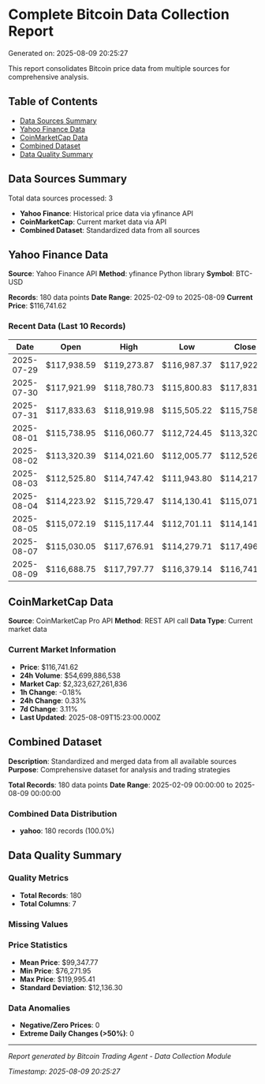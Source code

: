 # Complete Bitcoin Data Collection Report

Generated on: 2025-08-09 20:25:27

This report consolidates Bitcoin price data from multiple sources for comprehensive analysis.

## Table of Contents
- [Data Sources Summary](#data-sources-summary)
- [Yahoo Finance Data](#yahoo-finance-data)
- [CoinMarketCap Data](#coinmarketcap-data)
- [Combined Dataset](#combined-dataset)
- [Data Quality Summary](#data-quality-summary)

## Data Sources Summary

Total data sources processed: 3

- **Yahoo Finance**: Historical price data via yfinance API
- **CoinMarketCap**: Current market data via API
- **Combined Dataset**: Standardized data from all sources

## Yahoo Finance Data

**Source**: Yahoo Finance API
**Method**: yfinance Python library
**Symbol**: BTC-USD

**Records**: 180 data points
**Date Range**: 2025-02-09 to 2025-08-09
**Current Price**: $116,741.62

### Recent Data (Last 10 Records)

| Date | Open | High | Low | Close | Volume |
|------|------|------|-----|-------|--------|
| 2025-07-29 | $117,938.59 | $119,273.87 | $116,987.37 | $117,922.15 | 68,463,107,433 |
| 2025-07-30 | $117,921.99 | $118,780.73 | $115,800.83 | $117,831.19 | 68,896,148,592 |
| 2025-07-31 | $117,833.63 | $118,919.98 | $115,505.22 | $115,758.20 | 69,370,346,018 |
| 2025-08-01 | $115,738.95 | $116,060.77 | $112,724.45 | $113,320.09 | 91,294,530,181 |
| 2025-08-02 | $113,320.39 | $114,021.60 | $112,005.77 | $112,526.91 | 56,870,866,000 |
| 2025-08-03 | $112,525.80 | $114,747.42 | $111,943.80 | $114,217.67 | 48,099,615,826 |
| 2025-08-04 | $114,223.92 | $115,729.47 | $114,130.41 | $115,071.88 | 35,783,028,986 |
| 2025-08-05 | $115,072.19 | $115,117.44 | $112,701.11 | $114,141.45 | 61,039,182,286 |
| 2025-08-07 | $115,030.05 | $117,676.91 | $114,279.71 | $117,496.90 | 64,051,649,681 |
| 2025-08-09 | $116,688.75 | $117,797.77 | $116,379.14 | $116,741.62 | 54,699,884,544 |

## CoinMarketCap Data

**Source**: CoinMarketCap Pro API
**Method**: REST API call
**Data Type**: Current market data

### Current Market Information

- **Price**: $116,741.62
- **24h Volume**: $54,699,886,538
- **Market Cap**: $2,323,627,261,836
- **1h Change**: -0.18%
- **24h Change**: 0.33%
- **7d Change**: 3.11%
- **Last Updated**: 2025-08-09T15:23:00.000Z

## Combined Dataset

**Description**: Standardized and merged data from all available sources
**Purpose**: Comprehensive dataset for analysis and trading strategies

**Total Records**: 180 data points
**Date Range**: 2025-02-09 00:00:00 to 2025-08-09 00:00:00

### Combined Data Distribution
- **yahoo**: 180 records (100.0%)

## Data Quality Summary

### Quality Metrics
- **Total Records**: 180
- **Total Columns**: 7

### Missing Values

### Price Statistics
- **Mean Price**: $99,347.77
- **Min Price**: $76,271.95
- **Max Price**: $119,995.41
- **Standard Deviation**: $12,136.30

### Data Anomalies
- **Negative/Zero Prices**: 0
- **Extreme Daily Changes (>50%)**: 0

---

*Report generated by Bitcoin Trading Agent - Data Collection Module*

*Timestamp: 2025-08-09 20:25:27*